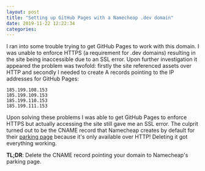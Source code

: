 ```yaml
---
layout: post
title: "Setting up GitHub Pages with a Namecheap .dev domain"
date: 2019-11-22 12:22:34
categories: 
---
```

I ran into some trouble trying to get GitHub Pages to work with this domain. I was unable to enforce HTTPS (a requirement for .dev domains) resulting in the site being inaccessible due to an SSL error. Upon further investigation it appeared the problem was twofold: firstly the site referenced assets over HTTP and secondly I needed to create A records pointing to the IP addresses for GitHub Pages:
```
185.199.108.153
185.199.109.153
185.199.110.153
185.199.111.153
```

Upon solving these problems I was able to get GitHub Pages to enforce HTTPS but actually accessing the site still gave me an SSL error. The culprit turned out to be the CNAME record that Namecheap creates by default for their [parking page](http://parkingpage.namecheap.com/) because it's only available over HTTP! Deleting it got everything working.

**TL;DR**: Delete the CNAME record pointing your domain to Namecheap's parking page.